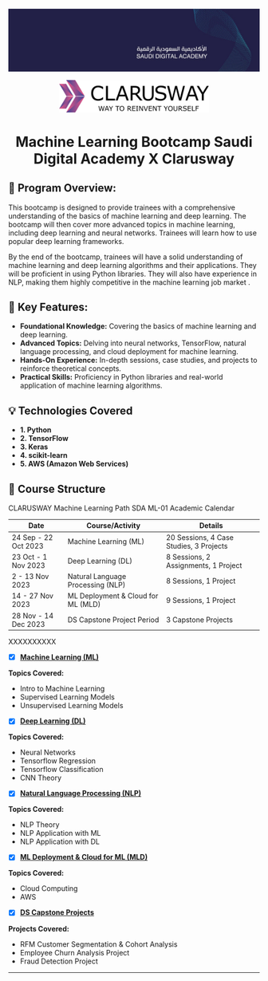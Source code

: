 
<p align="center">
  <img src="https://github.com/1raya/ML-Bootcamp-with-Saudi-Digital-Academy-and-Clarusway/blob/b15692bf4ce164596706b95c7d5c5f89d61d2f3d/Images/saudi_digital_academy_cover.jpeg" width="1000"/>
</p>





<p align="center"> <img src="https://github.com/1raya/ML-Bootcamp-with-Saudi-Digital-Academy-and-Clarusway/blob/d0bc28e188dcb4f403e4d23f6f3fcaaad73d5e12/Images/084bd753-3b92-40f7-8d9d-4e737e8752c3.png" width="300"/>


<h1 align="center">Machine Learning Bootcamp Saudi Digital Academy X Clarusway </h1>



## 📣 Program Overview:
This bootcamp is designed to provide trainees with a comprehensive understanding of the basics of machine learning and deep learning. The bootcamp will then cover more advanced topics in machine learning, including deep learning and neural networks. Trainees will learn how to use popular deep learning frameworks.

By the end of the bootcamp, trainees will have a solid understanding of machine learning and deep learning algorithms and their applications. They will be proficient in using Python libraries. They will also have experience in NLP, making them highly competitive in the machine learning job market .

## 🌟 Key Features:

- **Foundational Knowledge:** Covering the basics of machine learning and deep learning.
- **Advanced Topics:** Delving into neural networks, TensorFlow, natural language processing, and cloud deployment for machine learning.
- **Hands-On Experience:** In-depth sessions, case studies, and projects to reinforce theoretical concepts.
- **Practical Skills:** Proficiency in Python libraries and real-world application of machine learning algorithms.

## 💡 Technologies Covered

- **1. Python**
- **2. TensorFlow**
- **3. Keras**
- **4. scikit-learn**
- **5. AWS (Amazon Web Services)**



## 📂 Course Structure
CLARUSWAY Machine Learning Path SDA ML-01 Academic Calendar

| Date                | Course/Activity                   | Details                                            |
|---------------------|-----------------------------------|----------------------------------------------------|
| 24 Sep - 22 Oct 2023 | Machine Learning (ML)              | 20 Sessions, 4 Case Studies, 3 Projects                 |
| 23 Oct - 1 Nov 2023  | Deep Learning (DL)                 |       8 Sessions, 2 Assignments, 1 Project        |
| 2 - 13 Nov 2023      | Natural Language Processing (NLP)  |      8 Sessions, 1 Project           |
| 14 - 27 Nov 2023     | ML Deployment & Cloud for ML (MLD) |         9 Sessions, 1 Project                      |
| 28 Nov - 14 Dec 2023 | DS Capstone Project Period         | 3 Capstone Projects   |




XXXXXXXXXX



- [x] [__Machine Learning (ML)__](https://github.com/firatolcum/Clarusway_Data_Analytics_Course/blob/master/8-Certificates/1-DataAnalysisWithPython.jpg)

**Topics Covered:** 

* Intro to Machine Learning
* Supervised Learning Models
* Unsupervised Learning Models



- [X] [__Deep Learning (DL)__ ](https://github.com/firatolcum/Clarusway_Data_Analytics_Course/blob/master/8-Certificates/3-DataAnalysisWithSQL.jpg)

**Topics Covered:** 
* Neural Networks
* Tensorflow Regression
* Tensorflow Classification
* CNN Theory
  


- [x] [__Natural Language Processing (NLP)__](https://github.com/firatolcum/Clarusway_Data_Analytics_Course/blob/master/8-Certificates/4-Statistics%20Basics.jpg)

**Topics Covered:** 
* NLP Theory
* NLP Application with ML
* NLP Application with DL

- [X] [__ML Deployment & Cloud for ML (MLD)__](https://github.com/firatolcum/Clarusway_Data_Analytics_Course/blob/master/8-Certificates/5-DataVisualizationWithTableau.jpg)

**Topics Covered:** 
* Cloud Computing
* AWS



- [X] [__DS Capstone Projects__](https://github.com/firatolcum/Clarusway_Data_Analytics_Course/blob/master/8-Certificates/5-DataVisualizationWithTableau.jpg)

**Projects Covered:** 
* RFM Customer Segmentation & Cohort Analysis
* Employee Churn Analysis Project
* Fraud Detection Project


---
